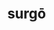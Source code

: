 ---
title: surgō
meaning: to get up
ch: [six, mt, mt5thru7, 7r, twentythree, 24rv]
pos: verb
inf: surgere
secondppstem: surg
infend: ere
thirdpp: surrēxī
fourthpp: surrectus
conjugation: third
derivatives: insurgency, resurrection
six: y
---